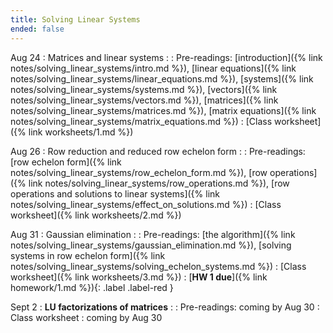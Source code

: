```yaml
---
title: Solving Linear Systems
ended: false
---
```


Aug 24
: Matrices and linear systems 
  : 
: Pre-readings: [introduction]({% link notes/solving_linear_systems/intro.md %}), 
[linear equations]({% link notes/solving_linear_systems/linear_equations.md %}), 
[systems]({% link notes/solving_linear_systems/systems.md %}), 
[vectors]({% link notes/solving_linear_systems/vectors.md %}), 
[matrices]({% link notes/solving_linear_systems/matrices.md %}),
[matrix equations]({% link notes/solving_linear_systems/matrix_equations.md %})
: [Class worksheet]({% link worksheets/1.md %})

Aug 26
: Row reduction and reduced row echelon form
  : 
: Pre-readings: 
[row echelon form]({% link notes/solving_linear_systems/row_echelon_form.md %}),
[row operations]({% link notes/solving_linear_systems/row_operations.md %}),
[row operations and solutions to linear systems]({% link notes/solving_linear_systems/effect_on_solutions.md %})
: [Class worksheet]({% link worksheets/2.md %})

Aug 31 
: Gaussian elimination
  : 
: Pre-readings: 
[the algorithm]({% link notes/solving_linear_systems/gaussian_elimination.md %}), 
[solving systems in row echelon form]({% link notes/solving_linear_systems/solving_echelon_systems.md %})
: [Class worksheet]({% link worksheets/3.md %})
: [**HW 1 due**]({% link homework/1.md %}){: .label .label-red }

Sept 2
: **LU factorizations of matrices**
  :
: Pre-readings: coming by Aug 30
: Class worksheet : coming by Aug 30 

<!-- Oct 1
: **Lab**{: .label .label-purple } [Intro to Java](#)

Oct 2
: [Tracing, IntLists, & Recursion](#)
  : [2.1](#)
: **HW 1 due**{: .label .label-red } -->


<!-- Example

Oct 5
: [Linked Lists & Encapsulation](#)
  : [3.1](#), [2.2](#), [2.3](#)

Oct 6
: **Section**{: .label .label-purple }[Linked Lists](#)
  : [Solution](#)

Oct 7
: [Resizing Arrays](#)
  : [2.4](#), [2.5](#)

Oct 8
: **Lab**{: .label .label-purple } [Resizing Arrays](#)

Oct 9
: [Runtime Analysis](#)
  : [8.1](#), [8.2](#), [8.3](#), [8.4](#)
: **HW 2 due**{: .label .label-red } -->
